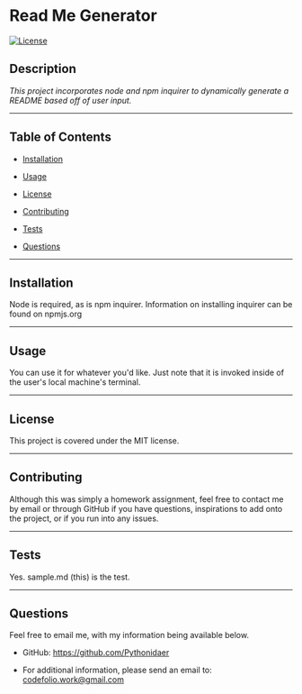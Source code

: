     
# Read Me Generator
[![License](https://img.shields.io/badge/License-MIT-brightgreen.svg)](https://opensource.org/licenses/MIT)



## Description 
*This project incorporates node and npm inquirer to dynamically generate a README based off of user input.*

-----------
## Table of Contents

* [Installation](#installation)

* [Usage](#usage)

* [License](#license)

* [Contributing](#contributing)

* [Tests](#tests)

* [Questions](#questions)

-----------
## Installation 
Node is required, as is npm inquirer. Information on installing inquirer can be found on npmjs.org

-----------

## Usage 
You can use it for whatever you'd like. Just note that it is invoked inside of the user's local machine's terminal.

-----------

## License 
This project is covered under the MIT license.

-----------

## Contributing 
Although this was simply a homework assignment, feel free to contact me by email or through GitHub if you have questions, inspirations to add onto the project, or if you run into any issues.

-----------

## Tests 
Yes. sample.md (this) is the test.

-----------

## Questions 
Feel free to email me, with my information being available below.
* GitHub: https://github.com/Pythonidaer

* For additional information, please send an email to: codefolio.work@gmail.com
